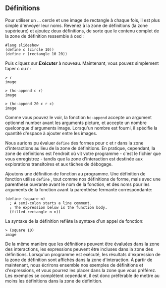 ## Définitions
Pour utiliser un ... cercle et une image de rectangle à chaque fois, il est plus simple d'envoyer leur noms. Revenez à la zone de définitions (la zone supérieure) et ajoutez deux définitions, de sorte que le contenu complet de la zone de définition ressemble à ceci: 

```racket
#lang slideshow
(define c (circle 10))
(define r (rectangle 10 20))
```
Puis cliquez sur ***Exécuter*** à nouveau. Maintenant, vous pouvez simplement taper c ou r :

```racket
> r
image

> (hc-append c r)
image

> (hc-append 20 c r c)
image
```

Comme vous pouvez le voir, la fonction ```hc-append``` accepte un argument optionnel number avant les arguments picture, et accepte un nombre quelconque d'arguments image. Lorsqu'un nombre est fourni, il spécifie la quantité d'espace à ajouter entre les images.

Nous aurions pu évaluer ```define``` des formes pour c et r dans la zone d'interactions au lieu de la zone de définitions. En pratique, cependant, la zone de définitions est l'endroit où vit votre programme - c'est le fichier que vous enregistrez - tandis que la zone d'interaction est destinée aux explorations transitoires et aux tâches de débogage.

Ajoutons une définition de fonction au programme. Une définition de fonction utilise ```define``` , tout comme nos définitions de forme, mais avec une parenthèse ouvrante avant le nom de la fonction, et des noms pour les arguments de la fonction avant la parenthèse fermante correspondante:

```racket
(define (square n)
  ; A semi-colon starts a line comment.
  ; The expression below is the function body.
  (filled-rectangle n n))
```

La syntaxe de la définition reflète la syntaxe d'un appel de fonction:

```racket
> (square 10)
image
```

De la même manière que les définitions peuvent être évaluées dans la zone des interactions, les expressions peuvent être incluses dans la zone des définitions. Lorsqu'un programme est exécuté, les résultats d'expression de la zone de définition sont affichés dans la zone d'interaction. À partir de maintenant, nous écrirons ensemble nos exemples de définitions et d'expressions, et vous pourrez les placer dans la zone que vous préférez. Les exemples se complètent cependant, il est donc préférable de mettre au moins les définitions dans la zone de définition.
